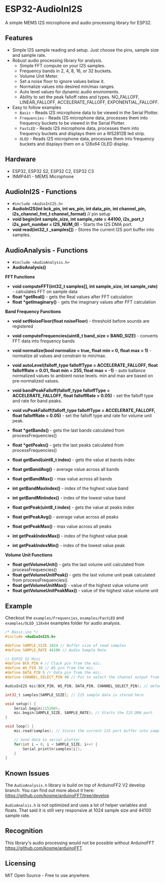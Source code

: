 # ESP32-AudioInI2S
A simple MEMS I2S microphone and audio processing library for ESP32.

## Features
* Simple I2S sample reading and setup. Just choose the pins, sample size and sample rate.
* Robust audio processing library for analysis.
  * Simple FFT compute on your I2S samples.
  * Frequency bands in 2, 4, 8, 16, or 32 buckets.
  * Volume Unit Meter.
  * Set a noise floor to ignore values below it.
  * Normalize values into desired min/max ranges.
  * Auto level values for dynamic audio enviroments.
  * Ability to set the peak falloff rates and types. NO_FALLOFF, LINEAR_FALLOFF, ACCELERATE_FALLOFF, EXPONENTIAL_FALLOFF.
* Easy to follow examples
  * `Basic` - Reads I2S microphone data to be viewed in the Serial Plotter.
  * `Frequencies` - Reads I2S microphone data, processes them into frequency buckets to be viewed in the Serial Plotter.
  * `FastLED` - Reads I2S microphone data, processes them into frequency buckets and displays them on a WS2812B led strip.
  * `OLED` - Reads I2S microphone data, processes them into frequency buckets and displays them on a 128x64 OLED display.


## Hardware 
* ESP32, ESP32 S2, ESP32 C2, ESP32 C3
* INMP441 - MEMS Microphone

## AudioInI2S - Functions
* `#include <AudioInI2S.h>`
* **AudioInI2S(int bck_pin, int ws_pin, int data_pin, int channel_pin, i2s_channel_fmt_t channel_format)** // pin setup 
* **void begin(int sample_size, int sample_rate = 44100, i2s_port_t i2s_port_number = I2S_NUM_0)** - Starts the I2S DMA port.
* **void read(int32_t _samples[])** - Stores the current I2S port buffer into samples.

## AudioAnalysis - Functions
* `#include <AudioAnalysis.h>`
* **AudioAnalysis()**

**FFT Functions**
* **void computeFFT(int32_t samples[], int sample_size, int sample_rate)** - calculates FFT on sample data
* **float \*getReal()** - gets the Real values after FFT calculation
* **float \*getImaginary()** - gets the imaginary values after FFT calculation

**Band Frequency Functions**
* **void setNoiseFloor(float noiseFloor)** - threshold before sounds are registered
* **void computeFrequencies(uint8_t band_size = BAND_SIZE)** - converts FFT data into frequency bands
* **void normalize(bool normalize = true, float min = 0, float max = 1)** - normalize all values and constrain to min/max.
* **void autoLevel(falloff_type falloffType = ACCELERATE_FALLOFF, float falloffRate = 0.01, float min = 255, float max = -1)** - auto ballance normalized values to ambient noise levels. min and max are based on pre-normalized values.
* **void bandPeakFalloff(falloff_type falloffType = ACCELERATE_FALLOFF, float falloffRate = 0.05)** - set the falloff type and rate for band peaks.
* **void vuPeakFalloff(falloff_type falloffType = ACCELERATE_FALLOFF, float falloffRate = 0.05)** - set the falloff type and rate for volume unit peak.

* **float \*getBands()** - gets the last bands calculated from processFrequencies()
* **float \*getPeaks()** - gets the last peaks calculated from processFrequencies()

* **float getBand(uint8_t index)** - gets the value at bands index
* **float getBandAvg()** - average value across all bands
* **float getBandMax()** - max value across all bands
* **int getBandMaxIndex()** - index of the highest value band
* **int getBandMinIndex()** - index of the lowest value band

* **float getPeak(uint8_t index)** - gets the value at peaks index
* **float getPeakAvg()** - average value across all peaks
* **float getPeakMax()** - max value across all peaks
* **int getPeakIndexMax()** - index of the highest value peak
* **int getPeakIndexMin()** - index of the lowest value peak

**Volume Unit Functions**
* **float getVolumeUnit()** - gets the last volume unit calculated from processFrequencies()
* **float getVolumeUnitPeak()** - gets the last volume unit peak calculated from processFrequencies()
* **float getVolumeUnitMax()** - value of the highest value volume unit
* **float getVolumeUnitPeakMax()** - value of the highest value volume unit


## Example
Checkout the `examples/Frequencies`, `examples/FastLED` and `examples/OLED_128x64` examples folder for audio analysis.
```c++
/* Basic.ino */
#include <AudioInI2S.h>

#define SAMPLE_SIZE 1024 // Buffer size of read samples
#define SAMPLE_RATE 44100 // Audio Sample Rate

// ESP32 S2 Mini 
#define BCK_PIN 4 // Clock pin from the mic.
#define WS_PIN 39 // WS pin from the mic.
#define DATA_PIN 5 // Data pin from the mic.
#define CHANNEL_SELECT_PIN 40 // Pin to select the channel output from the mic.

AudioInI2S mic(BCK_PIN, WS_PIN, DATA_PIN, CHANNEL_SELECT_PIN); // defaults to RIGHT channel.

int32_t samples[SAMPLE_SIZE]; // I2S sample data is stored here

void setup() {
    Serial.begin(115200);
    mic.begin(SAMPLE_SIZE, SAMPLE_RATE); // Starts the I2S DMA port.
}

void loop() {
    mic.read(samples); // Stores the current I2S port buffer into samples.

    // Send data to serial plotter
    for(int i = 0; i < SAMPLE_SIZE; i++) {
        Serial.println(samples[i]);
    }
}
```

## Known Issues
The `AudioAnalysis.h` library is build on top of ArduinoFF2 V2 develop branch. You can find out more about it here: https://github.com/kosme/arduinoFFT/tree/develop

`AudioAnalsis.h` is not optimized and uses a lot of helper variables and floats. That said it is still very responsive at 1024 sample size and 44100 sample rate.

## Recognition
This library's audio processing would not be possible without ArduinoFFT https://github.com/kosme/arduinoFFT

## Licensing 
MIT Open Source - Free to use anywhere. 
